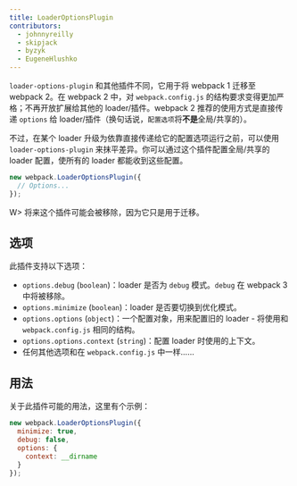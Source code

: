 ```yaml
---
title: LoaderOptionsPlugin
contributors:
  - johnnyreilly
  - skipjack
  - byzyk
  - EugeneHlushko
---
```


`loader-options-plugin` 和其他插件不同，它用于将 webpack 1 迁移至 webpack 2。在 webpack 2 中，对 `webpack.config.js` 的结构要求变得更加严格；不再开放扩展给其他的 loader/插件。webpack 2 推荐的使用方式是直接传递 `options` 给 loader/插件（换句话说，`配置选项`将**不是**全局/共享的）。

不过，在某个 loader 升级为依靠直接传递给它的配置选项运行之前，可以使用 `loader-options-plugin` 来抹平差异。你可以通过这个插件配置全局/共享的 loader 配置，使所有的 loader 都能收到这些配置。

``` js
new webpack.LoaderOptionsPlugin({
  // Options...
});
```

W> 将来这个插件可能会被移除，因为它只是用于迁移。


## 选项

此插件支持以下选项：

- `options.debug` (`boolean`)：loader 是否为 `debug` 模式。`debug` 在 webpack 3 中将被移除。
- `options.minimize` (`boolean`)：loader 是否要切换到优化模式。
- `options.options` (`object`)：一个配置对象，用来配置旧的 loader - 将使用和 `webpack.config.js` 相同的结构。
- `options.options.context` (`string`)：配置 loader 时使用的上下文。
- 任何其他选项和在 `webpack.config.js` 中一样……


## 用法

关于此插件可能的用法，这里有个示例：

```javascript
new webpack.LoaderOptionsPlugin({
  minimize: true,
  debug: false,
  options: {
    context: __dirname
  }
});
```
